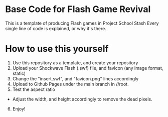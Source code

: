 # Base Code for Flash Game Revival
This is a template of producing Flash games in Project School Stash
Every single line of code is explained, or why it's there.
# How to use this yourself
1. Use this repository as a template, and create your repository
2. Upload your Shockwave Flash (.swf) file, and favicon (any image format, static)
3. Change the "insert.swf", and "favicon.png" lines accordingly
4. Upload to Github Pages under the main branch in //root.
5. Test the aspect ratio
- Adjust the width, and height accordingly to remove the dead pixels.
6. Enjoy!
